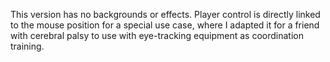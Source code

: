 This version has no backgrounds or effects. Player control is directly linked to the mouse position for a special use case, where I adapted it for a friend with cerebral palsy to use with eye-tracking equipment as coordination training.
